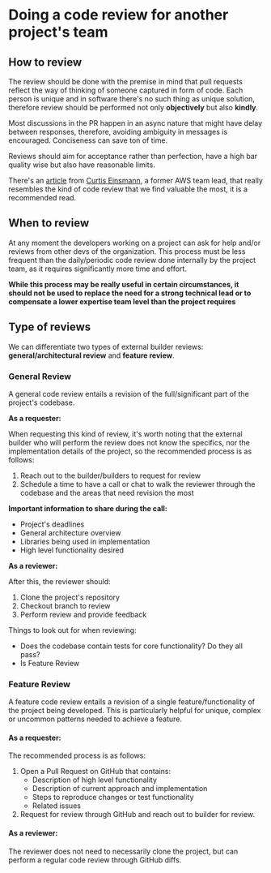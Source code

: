 # Doing a code review for another project's team

## How to review

The review should be done with the premise in mind that pull requests reflect the way of thinking of someone captured in form of code. Each person is unique and in software there's no such thing as unique solution, therefore review should be performed not only **objectively** but also **kindly**.

Most discussions in the PR happen in an async nature that might have delay between responses, therefore, avoiding ambiguity in messages is encouraged. Conciseness can save ton of time.

Reviews should aim for acceptance rather than perfection, have a high bar quality wise but also have reasonable limits.

There's an [article](https://curtiseinsmann.medium.com/ive-code-reviewed-over-750-pull-requests-at-amazon-here-s-my-exact-thought-process-cec7c942a3a4) from [Curtis Einsmann](https://twitter.com/curtiseinsmann), a former AWS team lead, that really resembles the kind of code review that we find valuable the most, it is a recommended read.

## When to review

At any moment the developers working on a project can ask for help and/or reviews from other devs of the organization. This process must be less frequent than the daily/periodic code review done internally by the project team, as it requires significantly more time and effort.

**While this process may be really useful in certain circumstances, it should not be used to replace the need for a strong technical lead or to compensate a lower expertise team level than the project requires**

## **Type of reviews**

We can differentiate two types of external builder reviews: **general/architectural review** and **feature review**.

### General Review

A general code review entails a revision of the full/significant part of the project's codebase. 

**As a requester:**

When requesting this kind of review, it's worth noting that the external builder who will perform the review does not know the specifics, nor the implementation details of the project, so the recommended process is as follows:

1. Reach out to the builder/builders to request for review
2. Schedule a time to have a call or chat to walk the reviewer through the codebase and the areas that need revision the most

**Important information to share during the call:**

* Project's deadlines
* General architecture overview
* Libraries being used in implementation
* High level functionality desired

**As a reviewer:**

After this, the reviewer should:

1. Clone the project's repository
2. Checkout branch to review
3. Perform review and provide feedback

Things to look out for when reviewing:

* Does the codebase contain tests for core functionality? Do they all pass?
* Is Feature Review

### Feature Review

A feature code review entails a revision of a single feature/functionality of the project being developed. This is particularly helpful for unique, complex or uncommon patterns needed to achieve a feature.

#### As a requester:

The recommended process is as follows:

1. Open a Pull Request on GitHub that contains:
   * Description of high level functionality
   * Description of current approach and implementation
   * Steps to reproduce changes or test functionality
   * Related issues
2. Request for review through GitHub and reach out to builder for review.

#### As a reviewer:

The reviewer does not need to necessarily clone the project, but can perform a regular code review through GitHub diffs.


